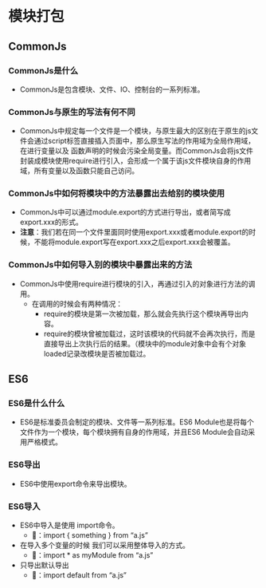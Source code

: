 # 模块打包
## CommonJs
### CommonJs是什么
   - CommonJs是包含模块、文件、IO、控制台的一系列标准。
### CommonJs与原生的写法有何不同
   - CommonJs中规定每一个文件是一个模块，与原生最大的区别在于原生的js文件会通过script标签直接插入页面中，那么原生写法的作用域为全局作用域，在进行变量以及
函数声明的时候会污染全局变量。而CommonJs会将js文件封装成模块使用require进行引入，会形成一个属于该js文件模块自身的作用域，所有变量以及函数只能自己访问。
### CommonJs中如何将模块中的方法暴露出去给别的模块使用
   - CommonJs中可以通过module.export的方式进行导出，或者简写成export.xxx的形式。
   - **注意**：我们若在同一个文件里面同时使用export.xxx或者module.export的时候，不能将module.export写在export.xxx之后export.xxx会被覆盖。
### CommonJs中如何导入别的模块中暴露出来的方法
   - CommonJs中使用require进行模块的引入，再通过引入的对象进行方法的调用。
      - 在调用的时候会有两种情况：
         - require的模块是第一次被加载，那么就会先执行这个模块再导出内容。
         - require的模块曾被加载过，这时该模块的代码就不会再次执行，而是直接导出上次执行后的结果。（模块中的module对象中会有个对象loaded记录改模块是否被加载过。
         

## ES6
### ES6是什么什么
- ES6是标准委员会制定的模块、文件等一系列标准。ES6 Module也是将每个文件作为一个模块，每个模块拥有自身的作用域，并且ES6 Module会自动采用严格模式。
### ES6导出
- ES6中使用export命令来导出模块。
### ES6导入
- ES6中导入是使用 import命令。
   - 🌰：import { something } from “a.js”
- 在导入多个变量的时候 我们可以采用整体导入的方式。
   - 🌰：import * as myModule from “a.js”
- 只导出默认导出
   - 🌰：import default from “a.js”
